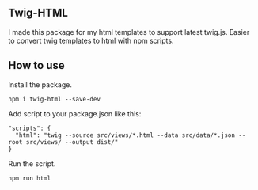 ## Twig-HTML

I made this package for my html templates to support latest twig.js. Easier to convert twig templates to html with npm scripts.

## How to use

Install the package.

```text
npm i twig-html --save-dev
```

Add script to your package.json like this:

```text
"scripts": {
  "html": "twig --source src/views/*.html --data src/data/*.json --root src/views/ --output dist/"
}
```

Run the script.

```text
npm run html
```
